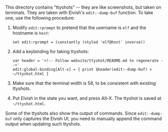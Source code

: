 This directory contains "ttyshots" -- they are like screenshots, but taken on
terminals. They are taken with Elvish's `edit:-dump-buf` function. To take one,
use the following procedure:

1.  Modify `edit:rprompt` to pretend that the username is `elf` and the hostname
    is `host`:

    ```elvish
    set edit:rprompt = (constantly (styled 'elf@host' inverse))
    ```

2.  Add a keybinding for taking ttyshots:

    ```elvish
    var header = '<!-- Follow website/ttyshot/README.md to regenerate -->'
    edit:global-binding[Alt-x] = { print $header(edit:-dump-buf) > ~/ttyshot.html }
    ```

3.  Make sure that the terminal width is 58, to be consistent with existing
    ttyshots.

4.  Put Elvish in the state you want, and press Alt-X. The ttyshot is saved at
    `~/ttyshot.html`.

Some of the ttyshots also show the output of commands. Since `edit:-dump-buf`
only captures the Elvish UI, you need to manually append the command output when
updating such ttyshots.
